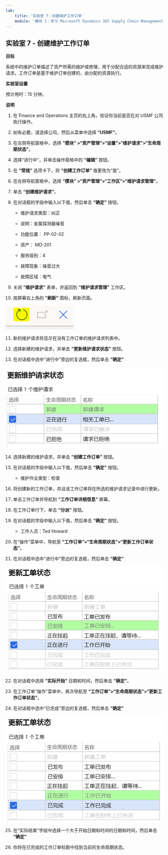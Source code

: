 ```yaml
---
lab:
    title: '实验室 7：创建维护工作订单'
    module: '模块 1：学习 Microsoft Dynamics 365 Supply Chain Management 的基础知识'
---
```


## 实验室 7 - 创建维护工作订单

**目标**

系统中的维护订单描述了资产所需的维护或修理，用于分配合适的资源来完成维护请求。工作订单是基于维护订单创建的，由分配的资源执行。

**实验室设置**

预计用时：15 分钟。

**说明**

1. 在 Finance and Operations 主页的右上角，验证你当前是否在对 USMF 公司执行操作。

2. 如有必要，请选择公司，然后从菜单中选择 **“USMF”**。

3. 在左侧导航窗格中，选择 **“模块”** **&gt;“资产管理”&gt;“设置”&gt;“维护请求”&gt;“生命周期状态”**。

4. 选择“进行中”，并单击操作窗格中的 **“编辑”** 按钮。

5. 在 **“常规”** 选项卡下，将 **“创建工作订单”** 值更改为“是”。

6. 在左侧导航窗格中，选择 **“模块”** **&gt;“资产管理”&gt;“工作区”&gt;“维护请求管理”**。

7. 单击 **“创建维护请求”**。

8. 在对话框的字段中输入以下值，然后单击 **“确定”** 按钮。

	- 维护请求类型：纠正

	- 说明：金属探测器噪音

	- 功能位置： PP-02-02

	- 资产： MD-201

	- 服务级别：4

	- 故障现象：噪音过大

	- 故障区域：电气 

9. 关闭 **“维护请求”** 表单，并返回到 **“维护请求管理”** 工作区。

10. 按屏幕右上角的 **“刷新”** 图标，刷新页面。

![“刷新”图标的屏幕截图](./media/lab-create-a-maintenance-request-01.png)

11. 新的维护请求将显示在没有工作订单的维护请求列表中。

12. 选择新建的维护请求，并单击 **“更新维护请求状态”** 按钮。 

13. 在对话框中选中“进行中”旁边的复选框，然后单击 **“确定”**

![要选择的订单项的屏幕截图](./media/lab-create-a-maintenance-request-02.png) 


14. 选择新建的维护请求，并单击 **“创建工作订单”** 按钮。 

15. 在对话框的字段中输入以下值，然后单击 **“确定”** 按钮。

	- 维护作业类型：检查

16. 将创建新的工作订单，并且该工作订单将在所选的维护请求记录中进行更新。

17. 单击工作订单并导航到 **“工作订单详细信息”** 屏幕。

18. 在工作订单行下，单击 **“分派”** 按钮。

19. 在对话框的字段中输入以下值，然后单击 **“确定”** 按钮。

	- 工作人员：Ted Howard

20. 在“操作”菜单中，导航至 **“工作订单”&gt;“生命周期状态”&gt;“更新工作订单状态”**。

21. 在对话框中选中“进行中”旁边的复选框，然后单击 **“确定”**

![要选择的订单项的屏幕截图](./media/lab-create-a-maintenance-request-03.png)

22. 在对话框中选择 **“实际开始”** 日期和时间，然后单击 **“确定”**。

23. 在工作订单“操作”菜单中，再次导航至 **“工作订单”&gt;“生命周期状态”&gt;“更新工作订单状态”**。

24. 在对话框中选中“已完成”旁边的复选框，然后单击 **“确定”**

![要选择的订单项的屏幕截图](./media/lab-create-a-maintenance-request-04.png)

25. 在“实际结束”字段中选择一个大于开始日期和时间的日期和时间，然后单击 **“确定”**

26. 你将在已完成的工作订单标题中找到当前的生命周期状态。
